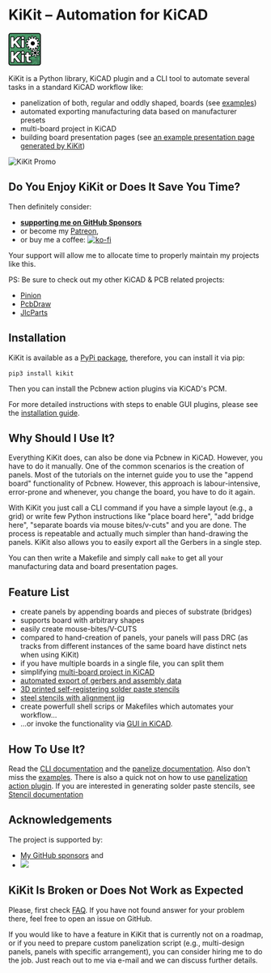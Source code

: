 # KiKit – Automation for KiCAD

![KiKit Logo](https://github.com/yaqwsx/KiKit/raw/master/kikit/resources/graphics/kikitIcon_64x64.png)

KiKit is a Python library, KiCAD plugin and  a CLI tool to automate several
tasks in a standard KiCAD workflow like:

- panelization of both, regular and oddly shaped, boards (see
  [examples](https://yaqwsx.github.io/KiKit/latest/panelization/examples/))
- automated exporting manufacturing data based on manufacturer presets
- multi-board project in KiCAD
- building board presentation pages (see [an example presentation page generated
  by KiKit](https://roboticsbrno.github.io/RB0002-BatteryPack))

![KiKit Promo](https://github.com/yaqwsx/KiKit/blob/master/docs/resources/promo.jpg?raw=true)

## Do You Enjoy KiKit or Does It Save You Time?

Then definitely consider:

- [**supporting me on GitHub Sponsors**](https://github.com/sponsors/yaqwsx)
- or become my [Patreon](https://patreon.com/yaqwsx),
- or buy me a coffee: [![ko-fi](https://www.ko-fi.com/img/githubbutton_sm.svg)](https://ko-fi.com/E1E2181LU)

Your support will allow me to allocate time to properly maintain my projects
like this.

PS: Be sure to check out my other KiCAD & PCB related projects:

- [Pinion](https://github.com/yaqwsx/Pinion/)
- [PcbDraw](https://github.com/yaqwsx/PcbDraw/)
- [JlcParts](https://github.com/yaqwsx/jlcparts)

## Installation

KiKit is available as a [PyPi package](https://pypi.org/project/KiKit/),
therefore, you can install it via pip:

```
pip3 install kikit
```

Then you can install the Pcbnew action plugins via KiCAD's PCM.

For more detailed instructions with steps to enable GUI plugins, please see the
[installation guide](https://yaqwsx.github.io/KiKit/latest/installation/intro/).

## Why Should I Use It?

Everything KiKit does, can also be done via Pcbnew in KiCAD. However, you have
to do it manually. One of the common scenarios is the creation of panels. Most
of the tutorials on the internet guide you to use the "append board"
functionality of Pcbnew. However, this approach is labour-intensive, error-prone
and whenever, you change the board, you have to do it again.

With KiKit you just call a CLI command if you have a simple layout (e.g., a
grid) or write few Python instructions like "place board here", "add bridge
here", "separate boards via mouse bites/v-cuts" and you are done. The process is
repeatable and actually much simpler than hand-drawing the panels. KiKit also
allows you to easily export all the Gerbers in a single step.

You can then write a Makefile and simply call `make` to get all your
manufacturing data and board presentation pages.

## Feature List

- create panels by appending boards and pieces of substrate (bridges)
- supports board with arbitrary shapes
- easily create mouse-bites/V-CUTS
- compared to hand-creation of panels, your panels will pass DRC (as tracks from
  different instances of the same board have distinct nets when using KiKit)
- if you have multiple boards in a single file, you can split them
- simplifying [multi-board project in KiCAD](https://yaqwsx.github.io/KiKit/latest/multiboard/)
- [automated export of gerbers and assembly data](https://yaqwsx.github.io/KiKit/latest/fabrication/intro/)
- [3D printed self-registering solder paste stencils](https://yaqwsx.github.io/KiKit/upstream/latest/#3d-printed-stencils)
- [steel stencils with alignment jig](https://yaqwsx.github.io/KiKit/latest/stencil/#steel-stencils)
- create powerfull shell scrips or Makefiles which automates your workflow...
- ...or invoke the functionality via [GUI in KiCAD](https://yaqwsx.github.io/KiKit/latest/panelization/gui/).

## How To Use It?

Read the [CLI documentation](https://yaqwsx.github.io/KiKit/latest/panelization/cli/) and the [panelize
documentation](doc/panelization.md). Also don't miss the
[examples](https://yaqwsx.github.io/KiKit/examples/panelization/examples/). There is also a quick not on how to use
[panelization action plugin](https://yaqwsx.github.io/KiKit/latest/panelization/gui/). If you are interested in
generating solder paste stencils, see [Stencil documentation](https://yaqwsx.github.io/KiKit/latest/stencil/)

## Acknowledgements

The project is supported by:

- [My GitHub sponsors](https://github.com/sponsors/yaqwsx) and
- [<img src="https://nlnet.nl/logo/banner.svg" width="150"/>](https://nlnet.nl/project/KiKit/#ack)

## KiKit Is Broken or Does Not Work as Expected

Please, first check [FAQ](https://yaqwsx.github.io/KiKit/latest/faq/). If you have not found answer for your
problem there, feel free to open an issue on GitHub.

If you would like to have a feature in KiKit that is currently not on a roadmap,
or if you need to prepare custom panelization script (e.g., multi-design panels,
panels with specific arrangement), you can consider hiring me to do the job.
Just reach out to me via e-mail and we can discuss further details.
